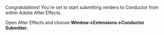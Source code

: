 Congratulations! You're set to start submitting renders to Conductor from within Adobe After Effects. 

Open After Effects and choose **Window->Extensions->Conductor Submitter.**